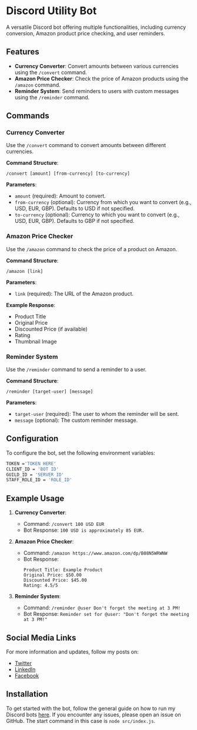 # Discord Utility Bot

A versatile Discord bot offering multiple functionalities, including currency conversion, Amazon product price checking, and user reminders.

## Features

- **Currency Converter**: Convert amounts between various currencies using the `/convert` command.
- **Amazon Price Checker**: Check the price of Amazon products using the `/amazon` command.
- **Reminder System**: Send reminders to users with custom messages using the `/reminder` command.

## Commands

### Currency Converter

Use the `/convert` command to convert amounts between different currencies.

**Command Structure**:

```
/convert [amount] [from-currency] [to-currency]
```

**Parameters**:

- `amount` (required): Amount to convert.
- `from-currency` (optional): Currency from which you want to convert (e.g., USD, EUR, GBP). Defaults to USD if not specified.
- `to-currency` (optional): Currency to which you want to convert (e.g., USD, EUR, GBP). Defaults to GBP if not specified.

### Amazon Price Checker

Use the `/amazon` command to check the price of a product on Amazon.

**Command Structure**:

```
/amazon [link]
```

**Parameters**:

- `link` (required): The URL of the Amazon product.

**Example Response**:

- Product Title
- Original Price
- Discounted Price (if available)
- Rating
- Thumbnail Image

### Reminder System

Use the `/reminder` command to send a reminder to a user.

**Command Structure**:

```
/reminder [target-user] [message]
```

**Parameters**:

- `target-user` (required): The user to whom the reminder will be sent.
- `message` (optional): The custom reminder message.

## Configuration

To configure the bot, set the following environment variables:

```bash
TOKEN ='TOKEN HERE'
CLIENT_ID = 'BOT ID'
GUILD_ID = 'SERVER ID'
STAFF_ROLE_ID = 'ROLE_ID'
```

## Example Usage

1. **Currency Converter**:

   - Command: `/convert 100 USD EUR`
   - Bot Response: `100 USD is approximately 85 EUR.`

2. **Amazon Price Checker**:

   - Command: `/amazon https://www.amazon.com/dp/B08N5WRWNW`
   - Bot Response:
     ```
     Product Title: Example Product
     Original Price: $50.00
     Discounted Price: $45.00
     Rating: 4.5/5
     ```

3. **Reminder System**:
   - Command: `/reminder @user Don't forget the meeting at 3 PM!`
   - Bot Response: `Reminder set for @user: "Don't forget the meeting at 3 PM!"`

## Social Media Links

For more information and updates, follow my posts on:

- [Twitter](https://twitter.com/bilal_the_dev/status/1768520539155427707)
- [LinkedIn](https://www.linkedin.com/feed/update/urn:li:share:7174285804301651968/)
- [Facebook](https://www.facebook.com/permalink.php?story_fbid=pfbid02mXhoPTEx5YKmfP7Rzrnc2UbN12bufduivhfZSwm3Bp2A68gN3fKsDDpanCw3hL3Ul&id=61556182875591&__cft__[0]=AZXUVu8H3vFm8-mKrqog67-gftIXT58S3ewE0NZ0to1UuNNz7gmxc26Af8y_IaQYQVcxkORN1NFp0tRndFczCW55M7hv7gp5YWWIJKX9OZK_Ww&__tn__=%2CO%2CP-R)

## Installation

To get started with the bot, follow the general guide on how to run my Discord bots [here](https://github.com/bilal-the-dev/How-to-run-my-discord-bots). If you encounter any issues, please open an issue on GitHub.
The start command in this case is `node src/index.js`.
